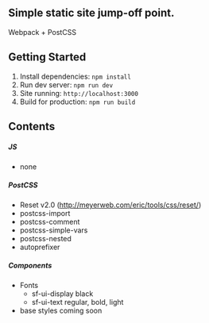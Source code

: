 ## Simple static site jump-off point.
Webpack + PostCSS

## Getting Started
  1. Install dependencies:
    `npm install`
  3. Run dev server:
    `npm run dev`
  4. Site running:
    `http://localhost:3000`
  5. Build for production:
    `npm run build`

## Contents
##### JS
  * none

##### PostCSS
  * Reset v2.0 (http://meyerweb.com/eric/tools/css/reset/)
  * postcss-import
  * postcss-comment
  * postcss-simple-vars
  * postcss-nested
  * autoprefixer

##### Components
  * Fonts
    * sf-ui-display black
    * sf-ui-text regular, bold, light
  * base styles coming soon
